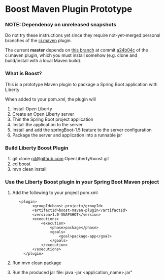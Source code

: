 # Boost Maven Plugin Prototype

### NOTE: Dependency on unreleased snapshots

Do not try these instructions yet since they require not-yet-merged personal branches of the [ci.maven](https://github.com/WASdev/ci.maven) plugin.

The current **master** depends on [this branch](https://github.com/anjumfatima90/ci.maven/tree/spring-boot-thin-plugin-ext) at commit [a24b04c](https://github.com/anjumfatima90/ci.maven/commit/a24b04cd668f2d2e31fc6c1762028ae938e66ac9) of the ci.maven plugin, which you must install somehow (e.g. clone and build/install with a local Maven build).

### What is Boost?

This is a prototype Maven plugin to package a Spring Boot application with Liberty

When added to your pom.xml, the plugin will

1. Install Open Liberty
2. Create an Open Liberty server
3. Thin the Spring Boot project application
4. Install the application to the server
5. Install and add the springBoot-1.5 feature to the server configuration
6. Package the server and application into a runnable jar



### Build Liberty Boost Plugin

1. git clone git@github.com:OpenLiberty/boost.git
2. cd boost
3. mvn clean install

### Use the Liberty Boost plugin in your Spring Boot Maven project 


1. Add the following to your project pom.xml

          <plugin>
        		<groupId>boost.project</groupId>
        		<artifactId>boost-maven-plugin</artifactId>
        		<version>1.0-SNAPSHOT</version>
        		<executions>
          			<execution>
            			<phase>package</phase>
            			<goals>
              				<goal>package-app</goal>
            			</goals>
          			</execution>
       			</executions>
      		</plugin>

2. Run mvn clean package
2. Run the produced jar file: java -jar <application_name>.jar"
